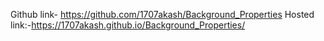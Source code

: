 Github link- https://github.com/1707akash/Background_Properties
Hosted link:-https://1707akash.github.io/Background_Properties/
